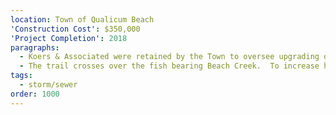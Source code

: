 ```yaml
---
location: Town of Qualicum Beach
'Construction Cost': $350,000
'Project Completion': 2018
paragraphs:
  - Koers & Associated were retained by the Town to oversee upgrading of the Hemsworth Road Trail to improve access and safety for pedestrians, cyclists and electric scooters and provide greater accessibility to the Heritage Forest Trail network.  The gavel surfaced trail with slopes of up to 20%, was raised to provide a maximum slope of just over 5%, its width, which was as narrow as 1.2 m, was increased to 3 m, and the surface was paved.
  - The trail crosses over the fish bearing Beach Creek.  To increase habitat protection and fish spawning, the existing 1800 mm diameter steel culvert was replaced with a 2100 mm diameter concrete culvert.  The culvert invert was placed below the streambed and a natural streambed created inside the culvert with the placement of streambed gravels.  At the outlet, a small plunge pool with spawning gravels was constructed and followed by the embedment of larger boulders to create a rock weir.  - The existing watermain that crossed under the creek bed was replaced with a new watermain in the pathway and overtop of the culvert, improving accessibility for the Town’s public work department staff.
tags:
  - storm/sewer
order: 1000
---
```

